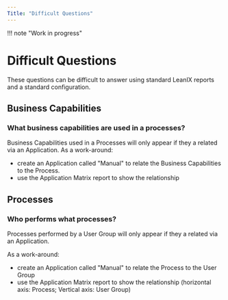 ```yaml
---
Title: "Difficult Questions"
---
```


!!! note "Work in progress"

# Difficult Questions

These questions can be difficult to answer using standard LeanIX reports and a standard configuration. 

<!--
## User Groups

1. ?
-->

## Business Capabilities

### What business capabilities are used in a processes?

Business Capabilities used in a Processes will only appear if they a related via an Application. 
As a work-around:

- create an Application called "Manual" to relate the Business Capabilities to the Process. 
- use the Application Matrix report to show the relationship

## Processes

### Who performs what processes?

Processes performed by a User Group will only appear if they a related via an Application. 

As a work-around:

- create an Application called "Manual" to relate the Process to the User Group
- use the Application Matrix report to show the relationship (horizontal axis: Process; Vertical axis: User Group)

<!--

## Applications

1. ?

## Data

1. ?

## Interfaces

1. ?

## Projects 

1. ?

## IT Components

1. ?

## Providers

1. ?

## Technical Stack

1. ?
-->
